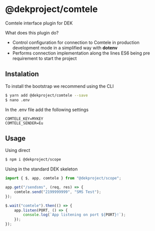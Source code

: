 # @dekproject/comtele

Comtele interface plugin for DEK

What does this plugin do?

* Control configuration for connection to Comtele in production development mode in a simplified way with **dotenv**
* Performs connection implementation along the lines ES6 being pre requirement to start the project

## Instalation

To install the bootstrap we recommend using the CLI

```bash
$ yarn add @dekproject/comtele --save
$ nano .env
```

In the .env file add the following settings

```
COMTELE_KEY=MYKEY
COMTELE_SENDER=Eu
```

## Usage

Using direct

```bash
$ npm i @dekproject/scope
```

Using in the standard DEK skeleton

```js
import { $, app, comtele } from "@dekproject/scope";

app.get("/sendsms", (req, res) => {
    comtele.send("2199999999", "SMS Test");
});

$.wait("comtele").then(() => {
    app.listen(PORT, () => {
        console.log(`App listening on port ${PORT}!`);
    });
});
```
